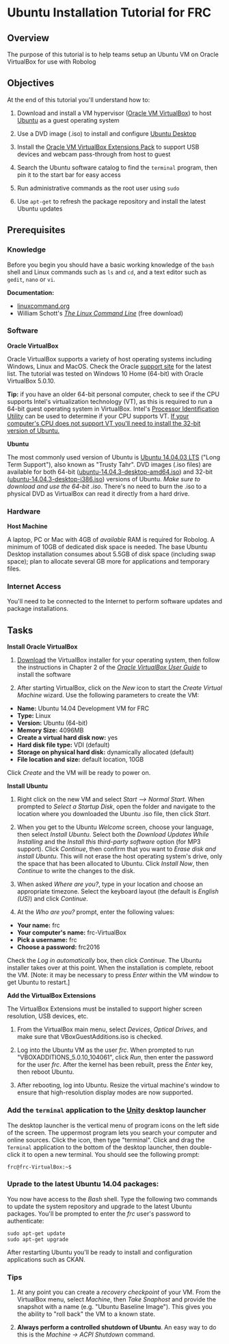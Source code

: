 # Ubuntu Installation Tutorial for FRC

## Overview

The purpose of this tutorial is to help teams setup an Ubuntu VM on Oracle VirtualBox for use with Robolog 

## Objectives

At the end of this tutorial you'll understand how to:

1. Download and install a VM hypervisor ([Oracle VM VirtualBox](https://www.virtualbox.org/)) to host [Ubuntu](http://www.ubuntu.com/desktop) as a guest operating system


2. Use a DVD image (.iso) to install and configure [Ubuntu Desktop](http://www.ubuntu.com/download/desktop)


3. Install the [Oracle VM VirtualBox Extensions Pack](https://www.virtualbox.org/manual/ch01.html#intro-installing) to support USB devices and webcam pass-through from host to guest


4. Search the Ubuntu software catalog to find the `terminal` program, then pin it to the start bar for easy access


5. Run administrative commands as the root user using `sudo`


6. Use `apt-get` to refresh the package repository and install the latest Ubuntu updates

## Prerequisites

### Knowledge
Before you begin you should have a basic working knowledge of the `bash` shell and Linux commands such as `ls` and `cd`, and a text editor such as `gedit`, `nano` or `vi`. 

**Documentation:** 
* [linuxcommand.org](http://linuxcommand.org/)
* William Schott's [_The Linux Command Line_](http://sourceforge.net/projects/linuxcommand/files/TLCL/13.07/TLCL-13.07.pdf/download) (free download)

### Software

**Oracle VirtualBox**

Oracle VirtualBox supports a variety of host operating systems including Windows, Linux and MacOS. Check the Oracle [support site](http://www.oracle.com/technetwork/server-storage/virtualbox/support/index.html) for the latest list. The tutorial was tested on Windows 10 Home (64-bit) with Oracle VirtualBox 5.0.10.

**Tip:** if you have an older 64-bit personal computer, check to see if the CPU supports Intel's virtualization technology (VT), as this is required to run a 64-bit guest operating system in VirtualBox. Intel's [Processor Identification Utility](https://downloadcenter.intel.com/downloads/eula/7838/Intel-Processor-Identification-Utility-Windows-Version?httpDown=https%3A%2F%2Fdownloadmirror.intel.com%2F7838%2Feng%2Fpidenu42.msi) can be used to determine if your CPU supports VT.   <u>If your computer's CPU does not support VT you'll need to install the 32-bit version of Ubuntu.</u>
			
**Ubuntu**

The most commonly used version of Ubuntu is [Ubuntu 14.04.03 LTS](http://releases.ubuntu.com/14.04/) ("Long Term Support"), also known as "Trusty Tahr". DVD images (.iso files) are available for both 64-bit ([ubuntu-14.04.3-desktop-amd64.iso](http://releases.ubuntu.com/14.04/ubuntu-14.04.3-server-amd64.iso)) and 32-bit ([ubuntu-14.04.3-desktop-i386.iso](http://releases.ubuntu.com/14.04/ubuntu-14.04.3-desktop-i386.iso)) versions of Ubuntu. *Make sure to download and use the 64-bit .iso*. There's no need to burn the .iso to a physical DVD as VirtualBox can read it directly from a hard drive.

### Hardware

**Host Machine**

A laptop, PC or Mac with 4GB of *available* RAM is required for Robolog. A minimum of 10GB of dedicated disk space is needed.  The base Ubuntu Desktop installation consumes about 5.5GB of disk space (including swap space); plan to allocate several GB more for applications and temporary files. 

### Internet Access

You'll need to be connected to the Internet to perform software updates and package installations.

## Tasks

**Install Oracle VirtualBox**

1. [Download](https://www.virtualbox.org/wiki/Downloads) the VirtualBox installer for your operating system, then follow the instructions in Chapter 2 of the [_Oracle VirtualBox User Guide_](http://download.virtualbox.org/virtualbox/5.0.10/UserManual.pdf) to install the software

2. After starting VirtualBox, click on the _New_ icon to start the _Create Virtual Machine_ wizard. Use the following parameters to create the VM:

* **Name:** Ubuntu 14.04 Development VM for FRC
* **Type:** Linux
* **Version:** Ubuntu (64-bit)
* **Memory Size:** 4096MB
* **Create a virtual hard disk now:** yes
* **Hard disk file type:** VDI (default)
* **Storage on physical hard disk:** dynamically allocated (default)
* **File location and size:** default location, 10GB

Click _Create_ and the VM will be ready to power on. 

**Install Ubuntu**


1. Right click on the new VM and select *Start --> Normal Start*. When prompted to *Select a Startup Disk*, open the folder and navigate to the location where you downloaded the Ubuntu .iso file, then click *Start*.

2. When you get to the Ubuntu _Welcome_ screen, choose your language, then select _Install Ubuntu_. Select both the _Download Updates While Installing_ and the _Install this third-party software_ option (for MP3 support). Click _Continue_, then confirm that you want to _Erase disk and install Ubuntu_.  This will not erase the host operating system's drive, only the space that has been allocated to Ubuntu.  Click _Install Now_, then _Continue_ to write the changes to the disk.

3. When asked _Where are you?_, type in your location and choose an appropriate timezone.  Select the keyboard layout (the default is _English (US)_) and click _Continue_.

4. At the _Who are you?_ prompt, enter the following values:

* **Your name:** frc
* **Your computer's name:**  frc-VirtualBox
* **Pick a username:**  frc
* **Choose a password:**   frc2016

Check the _Log in automatically_ box, then click _Continue_.  The Ubuntu installer takes over at this point. When the installation is complete, reboot the VM. [Note: it may be necessary to press _Enter_ within the VM window to get Ubuntu to restart.]

**Add the VirtualBox Extensions**

The VirtualBox Extensions must be installed to support higher screen resolution, USB devices, etc.

1. From the VirtualBox main menu, select _Devices_, _Optical Drives_, and make sure that VBoxGuestAdditions.iso is checked.

2. Log into the Ubuntu VM as the user _frc_. When prompted to run "VBOXADDITIONS_5.0.10_104061", click _Run_, then enter the password for the user _frc_. After the kernel has been rebuilt, press the _Enter_ key, then reboot Ubuntu.

3. After rebooting, log into Ubuntu. Resize the virtual machine's window to ensure that high-resolution display modes are now supported.

### Add the `terminal` application to the [Unity](https://unity.ubuntu.com/) desktop launcher

The desktop launcher is the vertical menu of program icons on the left side of the screen.  The uppermost program lets you search your computer and online sources.  Click the icon, then type "terminal".  Click and drag the `Terminal` application to the bottom of the desktop launcher, then double-click it to open a new terminal. You should see the following prompt:

    frc@frc-VirtualBox:~$

### Uprade to the latest Ubuntu 14.04 packages:

You now have access to the _Bash_ shell. Type the following two commands to update the system repository and upgrade to the latest Ubuntu packages.  You'll be prompted to enter the _frc_ user's password to authenticate:

    sudo apt-get update
    sudo apt-get upgrade

After restarting Ubuntu you'll be ready to install and configuration applications such as CKAN.

### Tips
 
1. At any point you can create a *recovery checkpoint* of your VM.  From the VirtualBox menu, select _Machine_, then _Take Snaphost_ and provide the snapshot with a name (e.g. "Ubuntu Baseline Image"). This gives you the ability to "roll back" the VM to a known state. 

2. **Always perform a controlled shutdown of Ubuntu**. An easy way to do this is the _Machine -> ACPI Shutdown_ command.

